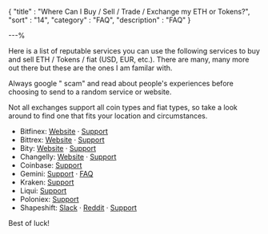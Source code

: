 {
"title"       : "Where Can I Buy / Sell / Trade / Exchange my ETH or Tokens?",
"sort"        : "14",
"category"    : "FAQ",
"description" : "FAQ"
}

---%


Here is a list of reputable services you can use the following services to buy and sell ETH / Tokens / fiat (USD, EUR, etc.). There are many, many more out there but these are the ones I am familar with.

Always google "<service name> scam" and read about people's experiences before choosing to send to a random service or website.

Not all exchanges support all coin types and fiat types, so take a look around to find one that fits your location and circumstances.

*   Bitfinex: [Website](https://www.bitfinex.com/) · [Support](https://www.bitfinex.com/support)
*   Bittrex: [Website](https://bittrex.com/Home/Markets) · [Support](https://bittrex.com/Home/Contact)
*   Bity: [Website](https://bity.com/af/jshkb37v) · [Support](mailto:support@bity.com)
*   Changelly: [Website](https://changelly.com/about) · [Support](mailto:support@changelly.com)
*   Coinbase: [Support](https://support.coinbase.com/)
*   Gemini: [Support](https://gemini24.zendesk.com/hc/en-us/requests/new) · [FAQ](https://gemini24.zendesk.com/hc/en-us)
*   Kraken: [Support](https://support.kraken.com/hc/en-us)
*   Liqui: [Support](https://liqui.freshdesk.com/support/home)
*   Poloniex: [Support](https://poloniex.com/support/)
*   Shapeshift: [Slack](https://shapeshiftcommunity.herokuapp.com/) · [Reddit](https://www.reddit.com/r/shapeshiftio) · [Support](https://shapeshift.zendesk.com/hc/en-us/requests/new)

Best of luck!
